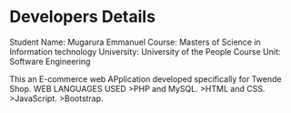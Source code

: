Developers Details
=======================
Student Name: Mugarura Emmanuel
Course: Masters of Science in Information technology 
University: University of the People
Course Unit: Software Engineering 

This an E-commerce web APplication developed specifically for Twende Shop.
WEB LANGUAGES USED
    >PHP and MySQL.
    >HTML and CSS.
    >JavaScript.
    >Bootstrap.
    
